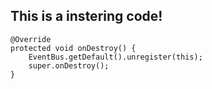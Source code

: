 This is a instering code!
-------------------------


```
@Override
protected void onDestroy() {
    EventBus.getDefault().unregister(this);
    super.onDestroy();
}
```  

